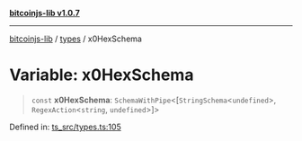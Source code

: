 [**bitcoinjs-lib v1.0.7**](../../../README.md)

***

[bitcoinjs-lib](../../../README.md) / [types](../README.md) / x0HexSchema

# Variable: x0HexSchema

> `const` **x0HexSchema**: `SchemaWithPipe`\<\[`StringSchema`\<`undefined`\>, `RegexAction`\<`string`, `undefined`\>\]\>

Defined in: [ts\_src/types.ts:105](https://github.com/sCrypt-Inc/bitcoinjs-lib/blob/e3b2d1c4c35cd925f8b17063dc9eb0300cab46a2/ts_src/types.ts#L105)

